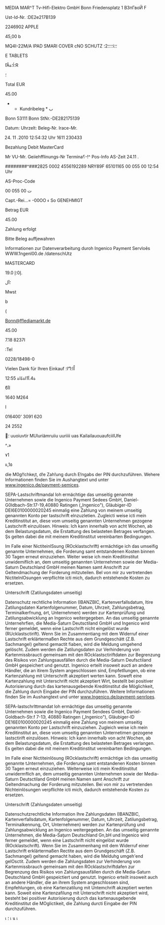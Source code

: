MEDIA  MAR^T
Τν-Hifì-Elektro  GmbH  Bonn
Friedensplatz  1
 ВЗпГвоЙ
F

Ust-Id-Nr. :DE2e217B139

2246902
APPLE

45,00  b

MQ4I-22M/A  IPAD  SMARI  COVER  cNO  SCHUTZ
؛؛؛؛2؛ί؛؛

 Ε TABLETS

 ًاÂ؛ةÍ؛R

 ؛

Total  EUR

45.00

*  *  Kundribeleg  *  ب

Bonn
53111  Bonn
StNr.-DE282175139

Datum:
Uhrzelt:
Beleg-Nr.
Irace-Mr.

24. 11 .2010
12:54:32  Uhr
1611
230433

Bezahlung
Debit  MasterCard

Mr
VU-Mr.
Geiiehfflinungs-Nr
Termina؟-!^
Pos-Info
AS-Zeit  24.11 .

########^###2825  0002
4556192289
NRY89F
65101165
00  055  00
12:54  Uhr

AS-Proc-Code

00 055 00 ت

Capt.-Rei...= -00OO
ء  So  GENEHMIGT

Betrag  EUR

45.00

Zahlung  erfolgt

Bitte  Beleg  auffjewahren

Informationen  zur
Datenverarbeitung  duroh
Ingenico  Payment
Servloẽs  WWW.1ngenl00.de
/datenschUtz

MASTERCARD

19.0 إ0؛إ.

؛آل

Mwst

 b

(

Bonn@fflediamarkt.de

45.00

7.18
82ا37

:Tel

0228/18498-0

Vielen  Dank  für  Ihren  Einkauf
 آًا؛1'ًا؛

12:55  ة4.آ1اةةًاة

 ًاآ6

1640  Μ264

I

016400'  3091  620

24  2552

؛
uuoiuvtir MUluriämruiiu uuriiii uas KailailauouaufciilUfe

^،»

٧1

แ,1٥

die M0g!!chke¡t, d!e Zah!ung durch E!ngabs der PIN durchzuführen.
Wehere Informationen finden Sie im Aushangtext und unter
www.ingenico.de/payment-semices.

SEPA-Lastschriftmandal
loh ermächtige das umseitig genannte Unternehmen sowie die
Ingenico Payment Sedees GmbH, Daniel-G0ldbach-Str.17-19,40880
Ratingen („Ingenico"), Gläubiger-ID DEI6Ε0100000020245 einmalig
eine Zahlung von  meinem umseitig genannten Konto per tastschrift
elnzuzletien.  Zugleicti weise icti  mein  Kreditinstitut an,  diese vom
umseitig genannten Unternehmen gezogene Lastschrift einzulösen.
Hinweis:  Ich  kann  innerhalb  von  acht  Wochen,  ab  dem
Belastungsdatum, die Erstattung des belasteten Betrages verfangen.
Şs  gelten  dabei  die  mit  meinem  Kreditinstitut  vereinbarten
Bedingungen.

Im  Falle  einer NictiteinlSsung  (ROcklastschrlft)  ermächtige ich das
umseifig genannte Unternehmen, die Forderung samt entstandenen
Kosten binnen 30 Tagen  erneut einzuziehen. Weiter weise ich  mein
Kreditinstitut unwidemiflich an, dem umseitig genannten Unternehmen
sowie  der  Media-Saturn  Deutschland  GmbH  meinen  Namen  samt
Anschrift zur Geltendmachung  der Forderung  mitzuteilen.  Bel von
mir zu vertretenden NictitelnlOsungen verpflichte icti mich, dadurch
entstehende Kosten zu ersetzen.

Unterschrift (Zatilungsdaten umseitig)

Datenschutz rechtliche Information
(IBANZBIC,  Kartenverfallsdatum,
Itire  Zatilungsdaten
Kartenfolgenummer,  Datum,  Uhrzeit,  Zahlungsbetrag,
Terminalkerfnung, ٥rt, Unternehmen) werden zur Kartenprüfung und
Zatilungsabwicklung an  Ingenico weitergegeben. An  das  umseitig
genannte Unternehrfien,  die Media-Saturn Deutsctiland  GmbH  und
Ingenico wird ferner gemeldet, wenn eine  Lastschrift nicht eingelöst
wurde  (RUcklastsctirift).  Wenn  Sie  im  Zusammentiang  mit  dem
Widerruf  einer  Lastschrift  erklärtermaßen  Rechte  aus  dem
Grundgeschätt (Ζ.Β.  Sachmangel) geltend gemactit fiaben, wird die
Meldung umgehend gelöscht. Zudem werden die Zatilungsdaten zur
Verhinderung  von  Kartenmissbraucti  gemeinsam  mit  den
ROcklastsctiriftdaten  zur  Begrenzung  des  Risikos  von
Zahlungsausfällen  durch  die  Media-Saturn  Deufsctiland  GmbH
gespeichert  und  genutzt.  Ingenico erteilt insoweit aucti  an  andere
Händler,  die an  itirem System  angeschlossen  sind,  Empfetllungen,
ob eine Kartenzahlung mit Unterschrift akzeptiert werten kann. Soweft
eine Kartenzahlung mit Unterschrift nicht akzeptiert Wirt, bestellt bei
positiver Autorisierung  durch  das kartenausgebende  Kreditinstitut
die Möglichkeit, die Zahlung durch  Eingabe der PIN  durchzuführen.
Weitere  Informationen  finden  Sie  im  Aushangtext  und  unter
www.lngenico.de/payment-senrloes.

SEPA-lastschrlttmandat
loh  ermächtige  das  umseitig  genannte  Unternehmen  sowie  die
Ingenico Payment Sendees GmbH, Daniel-Goldbach-Str.f 7-1Э, 40880
Ratingen („Ingenico"), Gläubiger-ID  DE16E0100000020245 einmalig
eine Zahlung von meinem  umseitig genannten Konto per Lastschrift
einzuziehen.  Zugleich  weise  ich  mein  Kreditinstitut an,  diese vom
umseitig genannten tJnternetimen gezogene lastsctirift einzulösen.
Hinweis:  Ich  kann  innerhalb  von  acht  Wochen,  ab  dem
Belastungsdatum, die Erstattung des belasteten  Betrages verlangen.
Es  gelten  dabei  die  mit  meinem  Kreditinstitut  vereinbarten
Bedingungen.

Im  Falle  einer Nictiteinlösung  (ROcklastschrift)  ermächtige ich  das
umseitig genannte tJnternehmen,  die Forderung samt entstandenen
Kosten  binnen  30 Tagen  erneut einzuziehen. Welterweise icti mein
Kreditinstitut unwidermflich an, dem umseitig genannten Unternehmen
sowie  der  Media-Saturn  Deutsctiland  GmbH  meinen  Namen  samt
Anschrift zur Geltendmachung  der Forderung  mitzuteilen.  Bei  von
mir zu vertretenden Nichteinlösungen verpflichte icti mich, dadurch
entstehende Kosten zu ersetzen.

Unterschrift (Zahlungsdaten umseitig)

Datenschutzrechtliche Information
Ihre  Zahlungsdaten  (IBANZBIC,  Kartenverfallsdatum,
Kartenfolgenummer,  Datum,
tJhrzeit,  Zatilungsbetrag,
Terminalkennung, Ort,  Unternehmen) werden zur Kartenprüfung und
Zahlungsabwicklung  an  Ingenico  weitergegeben. An  das umseitig
genannte Unternehmen, die Media-Saţurn  Deutschland Gn,bH  und
Ingenico wird ferner gemeldet, wenn eine Lastschrift nicht eingelöst
wurde  (ROcklastschrift).  Wenn  Sie  im  Zusammenhang  mit  dem
Widerruf  einer  Lastschrift  erklärtermaßen  Rectite  aus  dem
Grundgeschäft (Ζ.Β.  Sachmangel) geltend gemacht haben,  wird die
Melduhg umgeh'end gelOsctit. Zudem werden die Zahlungsdaten zur
Verhinderung  von  Kartenmissbrauch  gemeinsam  mit  den
ROcklastschriftdafen  zur  Begrenzung  des  Risikos  von
Zahlungsausfällen  durch  die  Media-Saturn  Deutschland  GmbH
gespeictiert und  genutzt.  Ingenico erteilt insoweit auch  an  andere
Händler,  die an  ihrem System angeschlossen sind,  Empfehlungen,
ob eine Kartenzatilung mit Untemchrift akzeptiert werten kann. Soweit
eine Kartenzafilung mit Unterschrift nicht akzeptiert wird, besteht bei
positiver Autorisierung  durch  das  kartenausgebende  Kreditinstitut
die  MOglictikeit, die  Zahlung  durcti  Eingabe  der PIN  durchzuführen.

เ
؛
เ
น
เ
